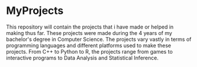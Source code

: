 # MyProjects
This repository will contain the projects that i have made or helped in making thus far. 
These projects were made during the 4 years of my bachelor's degree in Computer Science.
The projects vary vastly in terms of programming languages and different platforms used to make these projects.
From C++ to Python to R, the projects range from games to interactive programs to Data Analysis and Statistical Inference.

